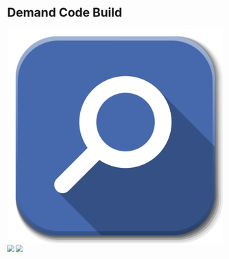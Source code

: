 # Demand Code Build 

<img src="src/main/resources/images/search.png"/>

<img src="src/main/resources/images/controls.png"/>

<img src="src/main/resources/images/createjar.png"/>
